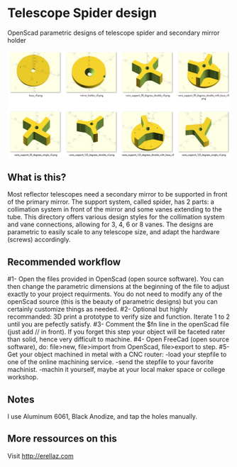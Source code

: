 # Telescope Spider design
OpenScad parametric designs of telescope spider and secondary mirror holder 

![Vanes styles](Vanes_styles.PNG)

## What is this?
Most reflector telescopes need a secondary mirror to be supported in front of the primary mirror. The support system, called spider, has 2 parts: a collimation system in front of the mirror and some vanes extending to the tube.
This directory offers various design styles for the collimation system and vane connections, allowing for 3, 4, 6 or 8 vanes.
The designs are parametric to easily scale to any telescope size, and adapt the hardware (screws) accordingly.

## Recommended workflow
#1- Open the files provided in OpenScad (open source software). You can then change the parametric dimensions at the beginning of the file to adjust exactly to your project requirments. You do not need to modify any of the openScad source (this is the beauty of parametric designs) but you can certainly customize things as needed.
#2- Optional but highly recommanded: 3D print a prototype to verify size and function. Iterate 1 to 2 until you are pefectly satisfy.
#3- Comment the $fn line in the openScad file (just add // in front). If you forget this step your object will be faceted rater than solid, hence very difficult to machine.
#4- Open FreeCad (open source software), do: file>new, file>import from OpenScad, file>export to step.
#5- Get your object machined in metal with a CNC router:
-load your stepfile to one of the online machining service.
-send the stepfile to your favorite machinist.
-machin it yourself, maybe at your local maker space or college workshop.

## Notes
I use Aluminum 6061, Black Anodize, and tap the holes manually.

## More ressources on this
Visit http://erellaz.com

